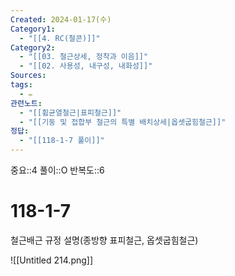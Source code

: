 ```yaml
---
Created: 2024-01-17(수)
Category1:
  - "[[4. RC(철콘)]]"
Category2:
  - "[[03. 철근상세, 정착과 이음]]"
  - "[[02. 사용성, 내구성, 내화성]]"
Sources: 
tags:
  - ✏️
관련노트:
  - "[[휨균열철근|표피철근]]"
  - "[[기둥 및 접합부 철근의 특별 배치상세|옵셋굽힘철근]]"
정답:
  - "[[118-1-7 풀이]]"
---
```

중요::4
풀이::O
반복도::6

# 118-1-7

철근배근 규정 설명(종방향 표피철근, 옵셋굽힘철근)

![[Untitled 214.png]]